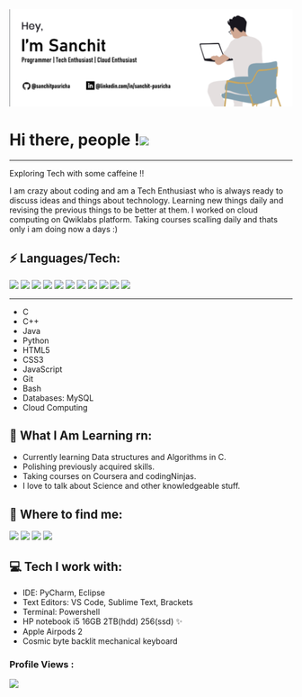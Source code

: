 <div><img src="https://github.com/sanchitpasricha/sanchitpasricha/blob/main/Screenshot%20(88).png"></div>
<h1>Hi there, people !<img height="30px" src="https://media4.giphy.com/media/JoPURpweVqjVP7jl8N/giphy.gif?cid=ecf05e471lsbkf1hwalt1kwm5cryn2r6kiik89b5sz464ozz&rid=giphy.gif"></h1>
<hr>

Exploring Tech with some caffeine !!

I am crazy about coding and am a Tech Enthusiast who is always ready to discuss ideas and things about technology. Learning new things daily and revising the previous things to be better at them. I worked on cloud computing on Qwiklabs platform. Taking courses scalling daily and thats only i am doing now a days :)

## ⚡ Languages/Tech:
<p>		
<img src = "https://cdn.iconscout.com/icon/free/png-512/c-programming-569564.png" width="30">
<img src = "https://user-images.githubusercontent.com/42747200/46140125-da084900-c26d-11e8-8ea7-c45ae6306309.png" width="25">
<img src = "https://images.vexels.com/media/users/3/166401/isolated/preview/b82aa7ac3f736dd78570dd3fa3fa9e24-java-programming-language-icon-by-vexels.png" width="27">	
<img src = "https://cdn3.iconfinder.com/data/icons/logos-and-brands-adobe/512/267_Python-512.png" width = "25">
<img src = "https://cdn.iconscout.com/icon/free/png-256/html5-40-1175193.png" width = "25">
<img src = "https://cdn4.iconfinder.com/data/icons/social-media-logos-6/512/121-css3-512.png" width = "25">
<img src = "https://upload.wikimedia.org/wikipedia/commons/thumb/9/99/Unofficial_JavaScript_logo_2.svg/1024px-Unofficial_JavaScript_logo_2.svg.png" width = "25">
<!-- <img src = "https://cdn.iconscout.com/icon/free/png-256/bootstrap-226077.png" width = "25"> -->
<img src = "https://cdn3.iconfinder.com/data/icons/social-media-2169/24/social_media_social_media_logo_git-512.png" width = "25">
<img src="https://cdn1.iconfinder.com/data/icons/flat-rounded-icons/48/ico-26-512.png" width="25">
<img src = "https://i2.wp.com/blogs.perficient.com/files/2015/09/Azure-SQL-Database.png?fit=512%2C512&ssl=1" width = "25">
<img src = "https://www.searchpng.com/wp-content/uploads/2019/02/Google-Cloud-Logo-PNG-Image.png" width="28">	
</p>
<hr>

 - C
 - C++
 - Java
 - Python 
 - HTML5 
 - CSS3 
 - JavaScript 
 - Git
 - Bash
 - Databases: MySQL   
 - Cloud Computing

##  👀 What I Am Learning rn:

- Currently learning Data structures and Algorithms in C.
- Polishing previously acquired skills.
- Taking courses on Coursera and codingNinjas.
- I love to talk about Science and other knowledgeable stuff. 

##  💬 Where to find me:

 <a href="https://www.linkedin.com/in/sanchit-pasricha/"><img src="https://img.shields.io/badge/Sanchit Pasricha-%230077B5.svg?&style=for-the-badge&logo=linkedin&logoColor=white" ></a> 
 <a href="https://twitter.com/Sanchit_2908"><img src="https://img.shields.io/badge/Sanchit Pasricha-%230077B5.svg?&style=for-the-badge&logo=Twitter&logoColor=white" ></a> 
 <a href="mailto:sanchit0229@gmail.com"><img src="https://img.shields.io/badge/sanchit0229@gmail.com-%23D14836.svg?&style=for-the-badge&logo=gmail&logoColor=white"></a>
 <a  href="https://www.instagram.com/p.sanchit_pvt.exe/"><img src="https://img.shields.io/badge/@p.sanchit_pvt.exe-%23E4405F.svg?&style=for-the-badge&logo=instagram&logoColor=white"></a>

##  💻 Tech I work with:

 - IDE: PyCharm, Eclipse
 - Text Editors: VS Code, Sublime Text, Brackets
 - Terminal: Powershell
 - HP notebook i5 16GB 2TB(hdd) 256(ssd) ✨
 - Apple Airpods 2
 - Cosmic byte backlit mechanical keyboard
			
 ### Profile Views :<br>
 
  <img src="https://profile-counter.glitch.me/sanchitpasricha/count.svg" />


 

